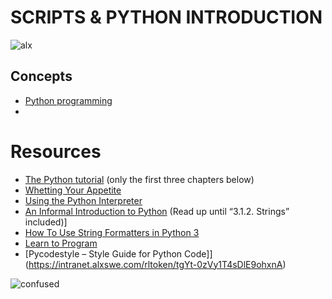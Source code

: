 # SCRIPTS & PYTHON INTRODUCTION

![alx](https://s3.amazonaws.com/intranet-projects-files/holbertonschool-higher-level_programming+/231/Flyingcircus_2.jpg)

## Concepts

* [Python programming](https://intranet.alxswe.com/concepts/550)
* 
# Resources

- [The Python tutorial](https://intranet.alxswe.com/rltoken/JsFCs_NBzMAR7-XPAZ9BoA) (only the first three chapters below)
- [Whetting Your Appetite](https://intranet.alxswe.com/rltoken/kifRlLG2iMX5AZiW8lrCMg)
- [Using the Python Interpreter](https://intranet.alxswe.com/rltoken/RVpfAuagCo9SdfYeoHd6jg)
- [An Informal Introduction to Python](https://intranet.alxswe.com/rltoken/bVps0ZPWq7qVZ7vc-eJGTw) (Read up until “3.1.2. Strings” included)]
- [How To Use String Formatters in Python 3](https://intranet.alxswe.com/rltoken/Ju0J8BxkuPX5yKZctyKfsQ)
- [Learn to Program](https://intranet.alxswe.com/rltoken/szBsJ-Qyig_RrImN7RGlOg)
- [Pycodestyle – Style Guide for Python Code]](https://intranet.alxswe.com/rltoken/tgYt-0zVy1T4sDlE9ohxnA)


![confused](https://content.techgig.com/thumb/msid-79425257,width-460,resizemode-4/Top-4-Python-concepts-that-beginner-programmers-are-confused-about.jpg?132269)

